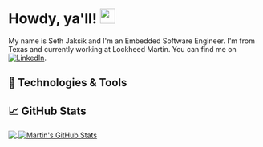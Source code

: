 # Howdy, ya'll! <img src="https://raw.githubusercontent.com/MartinHeinz/MartinHeinz/master/wave.gif" width="30px" height="30px" />

My name is Seth Jaksik and I'm an Embedded Software Engineer. I'm from Texas and currently working at Lockheed Martin. You can find me on [![LinkedIn][3.2]][3].

## 🔧 Technologies & Tools

## &#x1f4c8; GitHub Stats

<a href="https://github.com/Vitmont/Vitmont">
  <img align="center" src="https://github-readme-stats.vercel.app/api/top-langs/?username=Vitmont&hide=java,html,tex&title_color=ffffff&text_color=c9cacc&icon_color=2bbc8a&bg_color=1d1f21&langs_count=3" />
</a>
<a href="https://github.com/Vitmont/Vitmont">
  <img align="center" src="https://github-readme-stats.vercel.app/api?username=Vitmont&show_icons=true&line_height=27&count_private=true&title_color=ffffff&text_color=c9cacc&icon_color=2bbc8a&bg_color=1d1f21" alt="Martin's GitHub Stats" />
</a>

<!-- links to social media icons -->

<!-- icons with padding -->

[1.1]: http://i.imgur.com/tXSoThF.png (twitter icon with padding)
[2.1]: http://i.imgur.com/0o48UoR.png (github icon with padding)

<!-- icons without padding -->

[1.2]: http://i.imgur.com/wWzX9uB.png (twitter icon without padding)
[2.2]: http://i.imgur.com/9I6NRUm.png (github icon without padding)
[3.2]: https://raw.githubusercontent.com/MartinHeinz/MartinHeinz/master/linkedin-3-16.png (LinkedIn icon without padding)


<!-- links to your social media accounts -->

[2]: https://github.com/Vitmont
[3]: https://www.linkedin.com/in/seth-jaksik/


<!-- Resources -->
<!-- Icons: https://simpleicons.org/ -->
<!-- GitHub Stats: https://github.com/anuraghazra/github-readme-stats -->
<!-- Emojis: https://emojipedia.org/emoji/ -->
<!-- HTML Emojis: https://www.fileformat.info/index.htm -->
<!-- Shields: https://shields.io/ -->
<!-- Awesome GitHub Profile README: https://github.com/abhisheknaiidu/awesome-github-profile-readme -->
